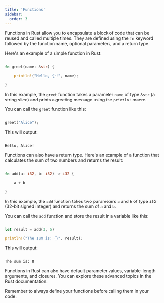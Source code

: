```yaml
---
title: 'Functions'
sidebar:
  order: 3
---
```


 

Functions in Rust allow you to encapsulate a block of code that can be reused and called multiple times. They are defined using the `fn` keyword followed by the function name, optional parameters, and a return type.



Here's an example of a simple function in Rust:



```rust

fn greet(name: &str) {

    println!("Hello, {}!", name);

}

```



In this example, the `greet` function takes a parameter `name` of type `&str` (a string slice) and prints a greeting message using the `println!` macro.



You can call the `greet` function like this:



```rust

greet("Alice");

```



This will output:



```

Hello, Alice!

```



Functions can also have a return type. Here's an example of a function that calculates the sum of two numbers and returns the result:



```rust

fn add(a: i32, b: i32) -> i32 {

    a + b

}

```



In this example, the `add` function takes two parameters `a` and `b` of type `i32` (32-bit signed integer) and returns the sum of `a` and `b`.



You can call the `add` function and store the result in a variable like this:



```rust

let result = add(3, 5);

println!("The sum is: {}", result);

```



This will output:



```

The sum is: 8

```



Functions in Rust can also have default parameter values, variable-length arguments, and closures. You can explore these advanced topics in the Rust documentation.



Remember to always define your functions before calling them in your code.
